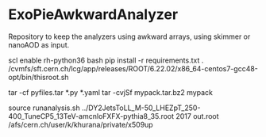 # ExoPieAwkwardAnalyzer
Repository to keep the analyzers using awkward arrays, using skimmer or nanoAOD as input. 

scl enable rh-python36 bash
pip install -r requirements.txt
. /cvmfs/sft.cern.ch/lcg/app/releases/ROOT/6.22.02/x86_64-centos7-gcc48-opt/bin/thisroot.sh


tar -cf pyfiles.tar *.py *.yaml
tar -cvjSf mypack.tar.bz2 mypack


source runanalysis.sh ../DY2JetsToLL_M-50_LHEZpT_250-400_TuneCP5_13TeV-amcnloFXFX-pythia8_35.root  2017 out.root /afs/cern.ch/user/k/khurana/private/x509up
